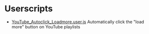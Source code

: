 # Userscripts

* [YouTube_Autoclick_Loadmore.user.js](https://github.com/Technetium1/Userscripts/blob/main/YouTube_AutoClick_LoadMore.user.js) Automatically click the "load more" button on YouTube playlists
